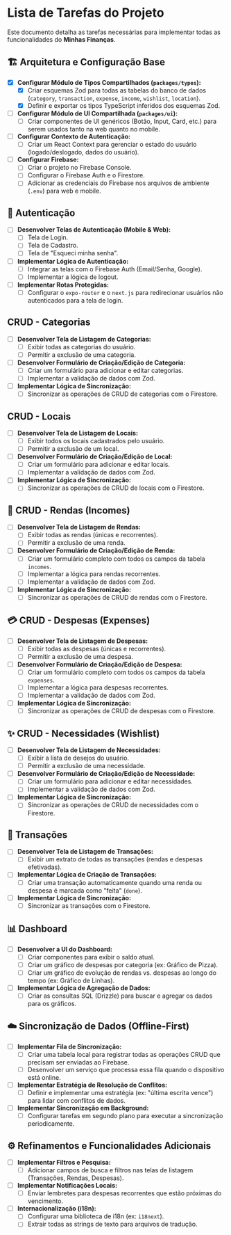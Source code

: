 # Lista de Tarefas do Projeto

Este documento detalha as tarefas necessárias para implementar todas as funcionalidades do **Minhas Finanças**.

## 🏗️ Arquitetura e Configuração Base

-   [x] **Configurar Módulo de Tipos Compartilhados (`packages/types`):**
    -   [x] Criar esquemas Zod para todas as tabelas do banco de dados (`category`, `transaction`, `expense`, `income`, `wishlist`, `location`).
    -   [x] Definir e exportar os tipos TypeScript inferidos dos esquemas Zod.
-   [ ] **Configurar Módulo de UI Compartilhada (`packages/ui`):**
    -   [ ] Criar componentes de UI genéricos (Botão, Input, Card, etc.) para serem usados tanto na web quanto no mobile.
-   [ ] **Configurar Contexto de Autenticação:**
    -   [ ] Criar um React Context para gerenciar o estado do usuário (logado/deslogado, dados do usuário).
-   [ ] **Configurar Firebase:**
    -   [ ] Criar o projeto no Firebase Console.
    -   [ ] Configurar o Firebase Auth e o Firestore.
    -   [ ] Adicionar as credenciais do Firebase nos arquivos de ambiente (`.env`) para web e mobile.

## 🔐 Autenticação

-   [ ] **Desenvolver Telas de Autenticação (Mobile & Web):**
    -   [ ] Tela de Login.
    -   [ ] Tela de Cadastro.
    -   [ ] Tela de "Esqueci minha senha".
-   [ ] **Implementar Lógica de Autenticação:**
    -   [ ] Integrar as telas com o Firebase Auth (Email/Senha, Google).
    -   [ ] Implementar a lógica de logout.
-   [ ] **Implementar Rotas Protegidas:**
    -   [ ] Configurar o `expo-router` e o `next.js` para redirecionar usuários não autenticados para a tela de login.

##  CRUD - Categorias

-   [ ] **Desenvolver Tela de Listagem de Categorias:**
    -   [ ] Exibir todas as categorias do usuário.
    -   [ ] Permitir a exclusão de uma categoria.
-   [ ] **Desenvolver Formulário de Criação/Edição de Categoria:**
    -   [ ] Criar um formulário para adicionar e editar categorias.
    -   [ ] Implementar a validação de dados com Zod.
-   [ ] **Implementar Lógica de Sincronização:**
    -   [ ] Sincronizar as operações de CRUD de categorias com o Firestore.

##  CRUD - Locais

-   [ ] **Desenvolver Tela de Listagem de Locais:**
    -   [ ] Exibir todos os locais cadastrados pelo usuário.
    -   [ ] Permitir a exclusão de um local.
-   [ ] **Desenvolver Formulário de Criação/Edição de Local:**
    -   [ ] Criar um formulário para adicionar e editar locais.
    -   [ ] Implementar a validação de dados com Zod.
-   [ ] **Implementar Lógica de Sincronização:**
    -   [ ] Sincronizar as operações de CRUD de locais com o Firestore.

## 💸 CRUD - Rendas (Incomes)

-   [ ] **Desenvolver Tela de Listagem de Rendas:**
    -   [ ] Exibir todas as rendas (únicas e recorrentes).
    -   [ ] Permitir a exclusão de uma renda.
-   [ ] **Desenvolver Formulário de Criação/Edição de Renda:**
    -   [ ] Criar um formulário completo com todos os campos da tabela `incomes`.
    -   [ ] Implementar a lógica para rendas recorrentes.
    -   [ ] Implementar a validação de dados com Zod.
-   [ ] **Implementar Lógica de Sincronização:**
    -   [ ] Sincronizar as operações de CRUD de rendas com o Firestore.

## 💳 CRUD - Despesas (Expenses)

-   [ ] **Desenvolver Tela de Listagem de Despesas:**
    -   [ ] Exibir todas as despesas (únicas e recorrentes).
    -   [ ] Permitir a exclusão de uma despesa.
-   [ ] **Desenvolver Formulário de Criação/Edição de Despesa:**
    -   [ ] Criar um formulário completo com todos os campos da tabela `expenses`.
    -   [ ] Implementar a lógica para despesas recorrentes.
    -   [ ] Implementar a validação de dados com Zod.
-   [ ] **Implementar Lógica de Sincronização:**
    -   [ ] Sincronizar as operações de CRUD de despesas com o Firestore.

## ✨ CRUD - Necessidades (Wishlist)

-   [ ] **Desenvolver Tela de Listagem de Necessidades:**
    -   [ ] Exibir a lista de desejos do usuário.
    -   [ ] Permitir a exclusão de uma necessidade.
-   [ ] **Desenvolver Formulário de Criação/Edição de Necessidade:**
    -   [ ] Criar um formulário para adicionar e editar necessidades.
    -   [ ] Implementar a validação de dados com Zod.
-   [ ] **Implementar Lógica de Sincronização:**
    -   [ ] Sincronizar as operações de CRUD de necessidades com o Firestore.

## 🔄 Transações

-   [ ] **Desenvolver Tela de Listagem de Transações:**
    -   [ ] Exibir um extrato de todas as transações (rendas e despesas efetivadas).
-   [ ] **Implementar Lógica de Criação de Transações:**
    -   [ ] Criar uma transação automaticamente quando uma renda ou despesa é marcada como "feita" (`done`).
-   [ ] **Implementar Lógica de Sincronização:**
    -   [ ] Sincronizar as transações com o Firestore.

## 📊 Dashboard

-   [ ] **Desenvolver a UI do Dashboard:**
    -   [ ] Criar componentes para exibir o saldo atual.
    -   [ ] Criar um gráfico de despesas por categoria (ex: Gráfico de Pizza).
    -   [ ] Criar um gráfico de evolução de rendas vs. despesas ao longo do tempo (ex: Gráfico de Linhas).
-   [ ] **Implementar Lógica de Agregação de Dados:**
    -   [ ] Criar as consultas SQL (Drizzle) para buscar e agregar os dados para os gráficos.

## ☁️ Sincronização de Dados (Offline-First)

-   [ ] **Implementar Fila de Sincronização:**
    -   [ ] Criar uma tabela local para registrar todas as operações CRUD que precisam ser enviadas ao Firebase.
    -   [ ] Desenvolver um serviço que processa essa fila quando o dispositivo está online.
-   [ ] **Implementar Estratégia de Resolução de Conflitos:**
    -   [ ] Definir e implementar uma estratégia (ex: "última escrita vence") para lidar com conflitos de dados.
-   [ ] **Implementar Sincronização em Background:**
    -   [ ] Configurar tarefas em segundo plano para executar a sincronização periodicamente.

## ⚙️ Refinamentos e Funcionalidades Adicionais

-   [ ] **Implementar Filtros e Pesquisa:**
    -   [ ] Adicionar campos de busca e filtros nas telas de listagem (Transações, Rendas, Despesas).
-   [ ] **Implementar Notificações Locais:**
    -   [ ] Enviar lembretes para despesas recorrentes que estão próximas do vencimento.
-   [ ] **Internacionalização (i18n):**
    -   [ ] Configurar uma biblioteca de i18n (ex: `i18next`).
    -   [ ] Extrair todas as strings de texto para arquivos de tradução.
